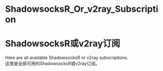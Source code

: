 # ShadowsocksR_Or_v2ray_Subscription
# ShadowsocksR或v2ray订阅
Here are all available ShadowsocksR or v2ray subscriptions.<br />
这里是全部可用的ShadowsocksR或v2ray订阅。
